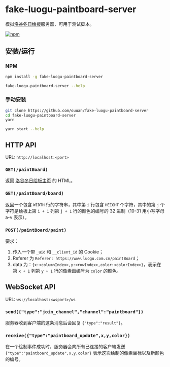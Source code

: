 # fake-luogu-paintboard-server

模拟[洛谷冬日绘板](https://www.luogu.com.cn/paintBoard)服务器，可用于测试脚本。

[![npm](https://img.shields.io/npm/v/fake-luogu-paintboard-server)](https://www.npmjs.com/package/fake-luogu-paintboard-server)

## 安装/运行

### NPM

```sh
npm install -g fake-luogu-paintboard-server
```

```sh
fake-luogu-paintboard-server --help
```

### 手动安装

```sh
git clone https://github.com/ouuan/fake-luogu-paintboard-server
cd fake-luogu-paintboard-server
yarn
```

```sh
yarn start --help
```

## HTTP API

URL: `http://localhost:<port>`

### `GET(/paintBoard)`

返回 [洛谷冬日绘板主页](https://www.luogu.com.cn/paintBoard) 的 HTML。

### `GET(/paintBoard/board)`

返回一个包含 `WIDTH` 行的字符串，其中第 `i` 行包含 `HEIGHT` 个字符，其中的第 `j` 个字符是绘板上第 `i + 1` 列第 `j + 1` 行的颜色的编号的 32 进制（10-31 用小写字母 a-v 表示）。

### `POST(/paintBoard/paint)`

要求：

1.  传入一个带 `_uid` 和 `__client_id` 的 Cookie；
2.  Referer 为 `Referer: https://www.luogu.com.cn/paintBoard`；
3.  data 为：`{x:<columnIndex>,y:<rowIndex>,color:<colorIndex>}`，表示在第 `x + 1` 列第 `y + 1` 行的像素画编号为 `color` 的颜色。

## WebSocket API

URL: `ws://localhost:<wsport>/ws`

### `send({"type":"join_channel","channel":"paintboard"})`

服务器收到客户端的这条消息后会回复 `{"type":"result"}`。

### `receive({"type":"paintboard_update",x,y,color})`

在一个绘制事件成功时，服务器会向所有已连接的客户端发送 `{"type":"paintboard_update",x,y,color}` 表示这次绘制的像素坐标以及新颜色的编号。
